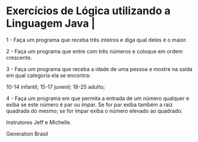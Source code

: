 # Exercícios de Lógica utilizando a Linguagem Java |
1 - Faça um programa que receba três inteiros e diga qual deles é o maior.

2 - Faça um programa que entre com três números e coloque em ordem crescente.

3 - Faça um programa que receba a idade de uma pessoa e mostre na saída em qual categoria ela se encontra:

10-14 infantil;
15-17 juvenil;
18-25 adulto;

4 - Faça um programa em que permita a entrada de um número qualquer e exiba se este número é par ou ímpar. Se for par exiba também a raiz quadrada do mesmo; se for ímpar exiba o número elevado ao quadrado.

Instrutores Jeff e Michelle.

Generation Brasil
